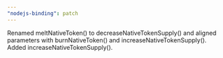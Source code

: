 ```yaml
---
"nodejs-binding": patch
---
```


Renamed meltNativeToken() to decreaseNativeTokenSupply() and aligned parameters with burnNativeToken() and increaseNativeTokenSupply().
Added increaseNativeTokenSupply().
